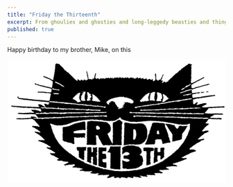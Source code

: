 ```yaml
---
title: "Friday the Thirteenth"
excerpt: From ghoulies and ghosties and long-leggedy beasties and things that go bump in the night.
published: true
---
```


Happy birthday to my brother, Mike, on this

!["Friday the Thirteenth!"](/images/friday_13th.png)
